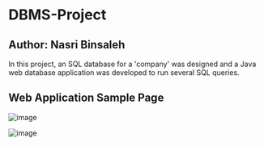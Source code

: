 # DBMS-Project

## Author: Nasri Binsaleh
In this project, an SQL database for a 'company' was designed and a Java web database application was developed to run several SQL queries. 

## Web Application Sample Page
![image](https://github.com/bins0000/DBMS-Project/assets/71533847/914dc9f8-6f16-499c-a990-19fbf6335f78)

![image](https://github.com/bins0000/DBMS-Project/assets/71533847/1d860846-8d7f-402b-8c72-62e793b9ba1f)
